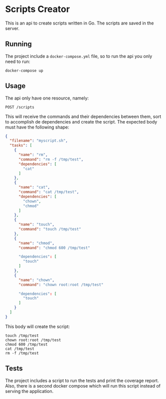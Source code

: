 # Scripts Creator
This is an api to create scripts written in Go. The scripts are saved in the server.

## Running
The project include a `docker-compose.yml` file, so to run the api you only need to run:
```shell
docker-compose up
```

## Usage
The api only have one resource, namely:
```http request
POST /scripts
```
This will receive the commands and their dependencies between them, sort to accomplish de dependencies and create the script.
The expected body must have the following shape:
```json
{
  "filename": "myscript.sh",
  "tasks": [
    {
      "name": "rm",
      "command": "rm -f /tmp/test",
      "dependencies": [
        "cat"
      ]
    },
    {
      "name": "cat",
      "command": "cat /tmp/test",
      "dependencies": [
        "chown",
        "chmod"
      ]
    },
    {
      "name": "touch",
      "command": "touch /tmp/test"
    },
    {
      "name": "chmod",
      "command": "chmod 600 /tmp/test"

      "dependencies": [
        "touch"
      ]
    },
    {
      "name": "chown",
      "command": "chown root:root /tmp/test"

      "dependencies": [
        "touch"
      ]
    }
  ]
}
```
This body will create the script:
```shell
touch /tmp/test
chown root:root /tmp/test
chmod 600 /tmp/test
cat /tmp/test
rm -f /tmp/test
```

## Tests
The project includes a script to run the tests and print the coverage report. Also, there is a second docker compose which will run this script instead of serving the application.
